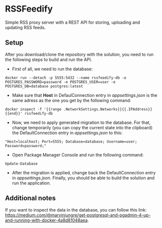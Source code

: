 # RSSFeedify
Simple RSS proxy server with a REST API for storing, uploading and updating RSS feeds.

## Setup

After you download/clone the repository with the solution, you need to run the following steps to build and run the API.

- First of all, we need to run the database:

```
docker run --detach -p 5555:5432 --name rssfeedify-db -e POSTGRES_PASSWORD=password -e POSTGRES_USER=user -e POSTGRES_DB=database postgres:latest
```
 
- Make sure that **Host** in DefaulConnection entry in *appsettings.json* is the same adress as the one you get by the following command:

```
docker inspect -f '{{range .NetworkSettings.Networks}}{{.IPAddress}}{{end}}' rssfeedify-db
```

- Now, we need to apply generated migration to the database. For that, change temporarily (you can copy the current state into the clipboard) the DefaultConnection entry in *appsettings.json* to this:
```
"Host=localhost; Port=5555; Database=database; Username=user; Password=password;"
```

- Open Package Manager Console and run the following command:
```
Update-Database
```

- After the migration is applied, change back the DefaultConnection entry in *appsettings.json*. Finally, you should be able to build the solution and run the application.

## Additional notes

If you want to inspect the data in the database, you can follow this link: https://medium.com/@marvinjungre/get-postgresql-and-pgadmin-4-up-and-running-with-docker-4a8d81048aea.
